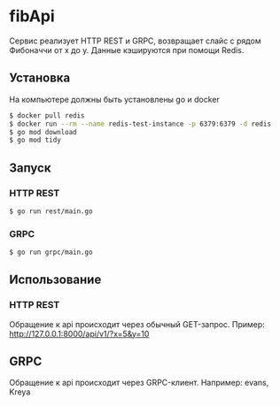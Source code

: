 # fibApi
Сервис реализует HTTP REST и GRPC, возвращает слайс с рядом Фибоначчи от x до y. Данные кэшируются при помощи Redis. 

## Установка 

На компьютере должны быть установлены go и docker 
``` sh
$ docker pull redis
$ docker run --rm --name redis-test-instance -p 6379:6379 -d redis
$ go mod download
$ go mod tidy
``` 

## Запуск 

### HTTP REST
``` sh
$ go run rest/main.go
```
### GRPC
``` sh
$ go run grpc/main.go
```

## Использование 

### HTTP REST
Обращение к api происходит через обычный GET-запрос. 
Пример: http://127.0.0.1:8000/api/v1/?x=5&y=10

## GRPC 
Обращение к api происходит через GRPC-клиент. Например: evans, Kreya